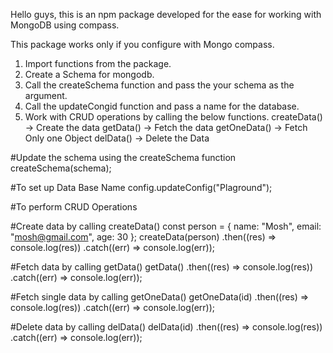 Hello guys, this is an npm package developed for the ease for working with MongoDB using compass.

This package works only if you configure with Mongo compass.

1. Import functions from the package.
2. Create a Schema for mongodb.
3. Call the createSchema function and pass the your schema as the argument.
4. Call the updateCongid function and pass a name for the database.
5. Work with CRUD operations by calling the below functions.
   createData() -> Create the data
   getData() -> Fetch the data
   getOneData() -> Fetch Only one Object
   delData() -> Delete the Data

#Update the schema using the createSchema function
createSchema(schema);

#To set up Data Base Name
config.updateConfig("Plaground");

#To perform CRUD Operations

#Create data by calling createData()
const person = { name: "Mosh", email: "mosh@gmail.com", age: 30 };
createData(person)
.then((res) => console.log(res))
.catch((err) => console.log(err));

#Fetch data by calling getData()
getData()
.then((res) => console.log(res))
.catch((err) => console.log(err));

#Fetch single data by calling getOneData()
getOneData(id)
.then((res) => console.log(res))
.catch((err) => console.log(err));

#Delete data by calling delData()
delData(id)
.then((res) => console.log(res))
.catch((err) => console.log(err));
